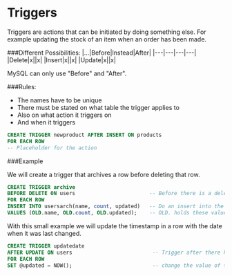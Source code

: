 # Triggers

Triggers are actions that can be initiated by doing something else. For example updating the stock of an item when an order has been made.


###Different Possibilities:
|...|Before|Instead|After|
|---|---|---|---|
|Delete|x||x|
|Insert|x||x|
|Update|x||x|

MySQL can only use "Before" and "After".

###Rules:

- The names have to be unique
- There must be stated on what table the trigger applies to
- Also on what action it triggers on
- And when it triggers

```sql
CREATE TRIGGER newproduct AFTER INSERT ON products
FOR EACH ROW
-- Placeholder for the action
```

###Example

We will create a trigger that archives a row before deleting that row.

```sql
CREATE TRIGGER archive                     
BEFORE DELETE ON users                        -- Before there is a delete on the table "users"
FOR EACH ROW 
INSERT INTO usersarch(name, count, updated)   -- Do an insert into the archive table with the values that will be deleted
VALUES (OLD.name, OLD.count, OLD.updated);    -- OLD. holds these values
```

With this small example we will update the timestamp in a row with the date when it was last changed.

```sql
CREATE TRIGGER updatedate
AFTER UPDATE ON users                          -- Trigger after there has been an update to the table "users"
FOR EACH ROW                                  
SET @updated = NOW();                          -- change the value of the row that has been updated to NOW() (Current date/time)
```

